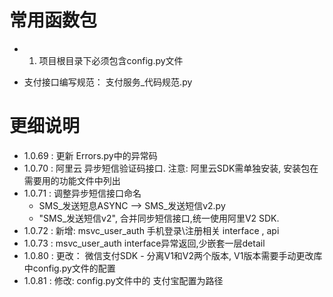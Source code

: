 # 常用函数包

-
    1. 项目根目录下必须包含config.py文件

- 支付接口编写规范：
  支付服务_代码规范.py

# 更细说明

- 1.0.69 : 更新 Errors.py中的异常码
- 1.0.70 : 阿里云 异步短信验证码接口.  注意: 阿里云SDK需单独安装, 安装包在需要用的功能文件中列出
- 1.0.71 : 调整异步短信接口命名 
  - SMS_发送短息ASYNC --> SMS_发送短信v2.py
  - "SMS_发送短信v2", 合并同步短信接口,统一使用阿里V2 SDK.
- 1.0.72 : 新增: msvc_user_auth 手机登录\注册相关 interface , api 
- 1.0.73 : msvc_user_auth  interface异常返回,少嵌套一层detail
- 1.0.80 : 更改： 微信支付SDK - 分离V1和V2两个版本, V1版本需要手动更改库中config.py文件的配置
- 1.0.81 : 修改: config.py文件中的 支付宝配置为路径
